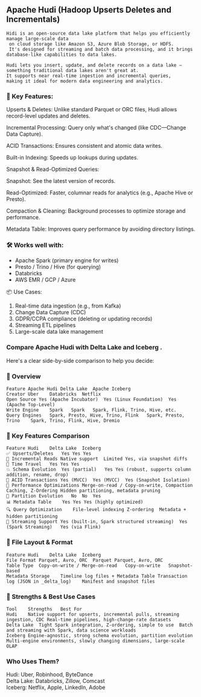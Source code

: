 ## Apache Hudi (Hadoop Upserts Deletes and Incrementals) 
```
Hidi is an open-source data lake platform that helps you efficiently manage large-scale data
 on cloud storage like Amazon S3, Azure Blob Storage, or HDFS.
 It's designed for streaming and batch data processing, and it brings database-like capabilities to data lakes.

Hudi lets you insert, update, and delete records on a data lake —
something traditional data lakes aren't great at.
It supports near real-time ingestion and incremental queries,
making it ideal for modern data engineering and analytics.

```

### 🧠 Key Features:
Upserts & Deletes: Unlike standard Parquet or ORC files, Hudi allows record-level updates and deletes.

Incremental Processing: Query only what's changed (like CDC—Change Data Capture).

ACID Transactions: Ensures consistent and atomic data writes.

Built-in Indexing: Speeds up lookups during updates.

Snapshot & Read-Optimized Queries:

Snapshot: See the latest version of records.

Read-Optimized: Faster, columnar reads for analytics (e.g., Apache Hive or Presto).

Compaction & Cleaning: Background processes to optimize storage and performance.

Metadata Table: Improves query performance by avoiding directory listings.

### 🛠️ Works well with:
- Apache Spark (primary engine for writes)
- Presto / Trino / Hive (for querying)
- Databricks
- AWS EMR / GCP / Azure

📦 Use Cases:
1. Real-time data ingestion (e.g., from Kafka)
2. Change Data Capture (CDC)
3. GDPR/CCPA compliance (deleting or updating records)
4. Streaming ETL pipelines
5. Large-scale data lake management
 
### Compare Apache Hudi with  Delta Lake and Iceberg .

Here's a clear side-by-side comparison to help you decide:

### 🧱 Overview
```
Feature	Apache Hudi	Delta Lake	Apache Iceberg
Creator	Uber	Databricks	Netflix
Open Source	Yes (Apache Incubator)	Yes (Linux Foundation)	Yes (Apache Top-Level)
Write Engine	Spark	Spark	Spark, Flink, Trino, Hive, etc.
Query Engines	Spark, Presto, Hive, Trino, Flink	Spark, Presto, Trino	Spark, Trino, Flink, Hive, Dremio
```
### 📌 Key Features Comparison
```
Feature	Hudi	Delta Lake	Iceberg
✅ Upserts/Deletes	Yes	Yes	Yes
🔁 Incremental Reads	Native support	Limited	Yes, via snapshot diffs
📅 Time Travel	Yes	Yes	Yes
💥 Schema Evolution	Yes (partial)	Yes	Yes (robust, supports column addition, rename, drop)
🔐 ACID Transactions	Yes (MVCC)	Yes (MVCC)	Yes (Snapshot Isolation)
🚀 Performance Optimizations	Merge-on-read / Copy-on-write, Compaction	Caching, Z-Ordering	Hidden partitioning, metadata pruning
📂 Partition Evolution	No	No	Yes
📊 Metadata Table	Yes	Yes	Yes (highly optimized)
🔍 Query Optimization	File-level indexing	Z-ordering	Metadata + hidden partitioning
🔄 Streaming Support	Yes (built-in, Spark structured streaming)	Yes (Spark Streaming)	Yes (via Flink)
```
### 🔧 File Layout & Format
```
Feature	Hudi	Delta Lake	Iceberg
File Format	Parquet, Avro, ORC	Parquet	Parquet, Avro, ORC
Table Type	Copy-on-write / Merge-on-read	Copy-on-write	Snapshot-based
Metadata Storage	Timeline log files + Metadata Table	Transaction log (JSON in _delta_log)	Manifest and snapshot files
```
### 💬 Strengths & Best Use Cases
```
Tool	Strengths	Best For
Hudi	Native support for upserts, incremental pulls, streaming ingestion, CDC	Real-time pipelines, high-change-rate datasets
Delta Lake	Tight Spark integration, Z-ordering, simple to use	Batch and streaming with Spark, data science workloads
Iceberg	Engine-agnostic, strong schema evolution, partition evolution	Multi-engine environments, slowly changing dimensions, large-scale OLAP
```
### Who Uses Them?
Hudi: Uber, Robinhood, ByteDance  
Delta Lake: Databricks, Zillow, Comcast  
Iceberg: Netflix, Apple, LinkedIn, Adobe  

